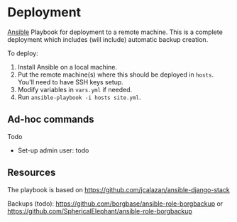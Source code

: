 # Deployment

[Ansible](https://docs.ansible.com/ansible/latest/index.html) Playbook for
deployment to a remote machine. This is a complete deployment which includes (will include)
automatic backup creation.

To deploy:

1. Install Ansible on a local machine.
2. Put the remote machine(s) where this should be deployed in `hosts`.
    You'll need to have SSH keys setup.
3. Modify variables in `vars.yml` if needed.
4. Run `ansible-playbook -i hosts site.yml`.

## Ad-hoc commands

Todo
* Set-up admin user: todo

## Resources

The playbook is based on https://github.com/jcalazan/ansible-django-stack

Backups (todo): https://github.com/borgbase/ansible-role-borgbackup
or https://github.com/SphericalElephant/ansible-role-borgbackup
